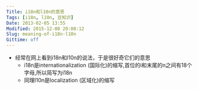 ```yaml
---
Title: i18n和l10n的意思
Tags: [i18n, l10n, 豆知识]
Date: 2013-02-05 13:55
Modified: 2015-12-08 20:08:12
Slug: meaning-of-i18n-l10n
Gittime: off
---
```

* 经常在网上看到i18n和l10n的说法，于是很好奇它们的意思
    - i18n是internationalization (国际化)的缩写,首位的i和末尾的n之间有18个字母,所以简写为i18n
    - 同理l10n是localization (区域化)的缩写
